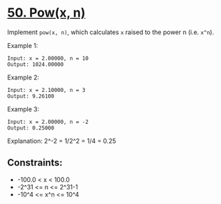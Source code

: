 [50. Pow(x, n)](https://leetcode.com/problems/powx-n/)
===============

Implement `pow(x, n)`, which calculates `x` raised to
the power n (i.e. `x^n`).

Example 1:
```
Input: x = 2.00000, n = 10
Output: 1024.00000
```

Example 2:
```
Input: x = 2.10000, n = 3
Output: 9.26100
```

Example 3:
```
Input: x = 2.00000, n = -2
Output: 0.25000
```
Explanation: 2^-2 = 1/2^2 = 1/4 = 0.25


Constraints:
------------
 - -100.0 < x < 100.0
 - -2^31 <= n <= 2^31-1
 - -10^4 <= x^n <= 10^4
